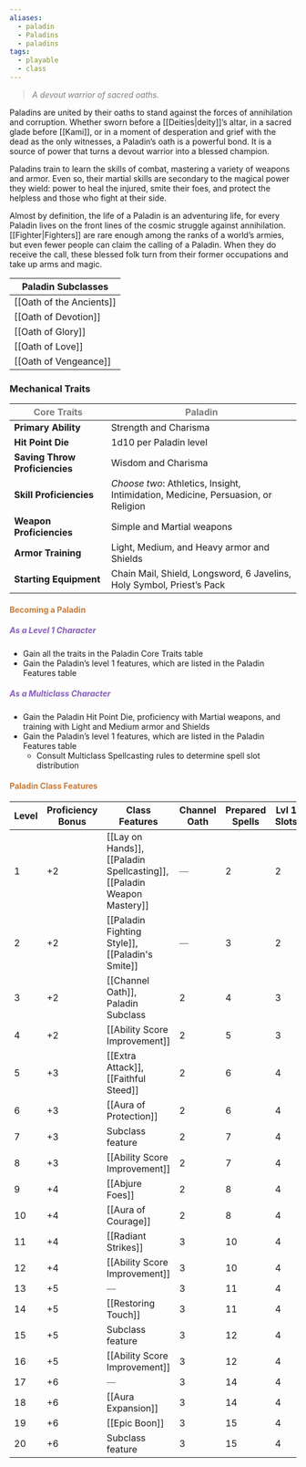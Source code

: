 ```yaml
---
aliases:
  - paladin
  - Paladins
  - paladins
tags:
  - playable
  - class
---
```

> *<span style="color:rgb(125, 125, 125)">A devout warrior of sacred oaths.</span>* 

Paladins are united by their oaths to stand against the forces of annihilation and corruption. Whether sworn before a [[Deities|deity]]’s altar, in a sacred glade before [[Kami]], or in a moment of desperation and grief with the dead as the only witnesses, a Paladin’s oath is a powerful bond. It is a source of power that turns a devout warrior into a blessed champion.

Paladins train to learn the skills of combat, mastering a variety of weapons and armor. Even so, their martial skills are secondary to the magical power they wield: power to heal the injured, smite their foes, and protect the helpless and those who fight at their side.

Almost by definition, the life of a Paladin is an adventuring life, for every Paladin lives on the front lines of the cosmic struggle against annihilation. [[Fighter|Fighters]] are rare enough among the ranks of a world’s armies, but even fewer people can claim the calling of a Paladin. When they do receive the call, these blessed folk turn from their former occupations and take up arms and magic.


| Paladin Subclasses       |
| ------------------------ |
| [[Oath of the Ancients]] |
| [[Oath of Devotion]]     |
| [[Oath of Glory]]        |
| [[Oath of Love]]         |
| [[Oath of Vengeance]]    |

### Mechanical Traits

| <span style="color:rgb(125, 125, 125)">Core Traits</span> | <span style="color:rgb(125, 125, 125)">Paladin</span>                             |
| --------------------------------------------------------- | --------------------------------------------------------------------------------- |
| **Primary Ability**                                       | Strength and Charisma                                                             |
| **Hit Point Die**                                         | 1d10 per Paladin level                                                            |
| **Saving Throw Proficiencies**                            | Wisdom and Charisma                                                               |
| **Skill Proficiencies**                                   | *Choose two*: Athletics, Insight, Intimidation, Medicine, Persuasion, or Religion |
| **Weapon Proficiencies**                                  | Simple and Martial weapons                                                        |
| **Armor Training**                                        | Light, Medium, and Heavy armor and Shields                                        |
| **Starting Equipment**                                    | Chain Mail, Shield, Longsword, 6 Javelins, Holy Symbol, Priest’s Pack             |
#### <span style="color:rgb(203, 123, 55)">Becoming a Paladin</span> 

##### <span style="color:rgb(134, 93, 187)">As a Level 1 Character</span>

- Gain all the traits in the Paladin Core Traits table
- Gain the Paladin’s level 1 features, which are listed in the Paladin Features table

##### <span style="color:rgb(134, 93, 187)">As a Multiclass Character</span>

- Gain the Paladin Hit Point Die, proficiency with Martial weapons, and training with Light and Medium armor and Shields
- Gain the Paladin’s level 1 features, which are listed in the Paladin Features table
	- Consult Multiclass Spellcasting rules to determine spell slot distribution

#### <span style="color:rgb(203, 123, 55)">Paladin Class Features</span> 


| Level | Proficiency Bonus | Class Features                                                         | Channel Oath                                    | Prepared Spells | Lvl 1 Slots | Lvl 2 Slots                                     | Lvl 3 Slots                                     | Lvl 4 Slots                                     | Lvl 5 Slots                                     |
| ----- | ----------------- | ---------------------------------------------------------------------- | ----------------------------------------------- | --------------- | ----------- | ----------------------------------------------- | ----------------------------------------------- | ----------------------------------------------- | ----------------------------------------------- |
| 1     | +2                | [[Lay on Hands]], [[Paladin Spellcasting]], [[Paladin Weapon Mastery]] | <span style="color:rgb(125, 125, 125)">—</span> | 2               | 2           | <span style="color:rgb(125, 125, 125)">—</span> | <span style="color:rgb(125, 125, 125)">—</span> | <span style="color:rgb(125, 125, 125)">—</span> | <span style="color:rgb(125, 125, 125)">—</span> |
| 2     | +2                | [[Paladin Fighting Style]], [[Paladin's Smite]]                        | <span style="color:rgb(125, 125, 125)">—</span> | 3               | 2           | <span style="color:rgb(125, 125, 125)">—</span> | <span style="color:rgb(125, 125, 125)">—</span> | <span style="color:rgb(125, 125, 125)">—</span> | <span style="color:rgb(125, 125, 125)">—</span> |
| 3     | +2                | [[Channel Oath]], Paladin Subclass                                     | 2                                               | 4               | 3           | <span style="color:rgb(125, 125, 125)">—</span> | <span style="color:rgb(125, 125, 125)">—</span> | <span style="color:rgb(125, 125, 125)">—</span> | <span style="color:rgb(125, 125, 125)">—</span> |
| 4     | +2                | [[Ability Score Improvement]]                                          | 2                                               | 5               | 3           | <span style="color:rgb(125, 125, 125)">—</span> | <span style="color:rgb(125, 125, 125)">—</span> | <span style="color:rgb(125, 125, 125)">—</span> | <span style="color:rgb(125, 125, 125)">—</span> |
| 5     | +3                | [[Extra Attack]], [[Faithful Steed]]                                   | 2                                               | 6               | 4           | 2                                               | <span style="color:rgb(125, 125, 125)">—</span> | <span style="color:rgb(125, 125, 125)">—</span> | <span style="color:rgb(125, 125, 125)">—</span> |
| 6     | +3                | [[Aura of Protection]]                                                 | 2                                               | 6               | 4           | 2                                               | <span style="color:rgb(125, 125, 125)">—</span> | <span style="color:rgb(125, 125, 125)">—</span> | <span style="color:rgb(125, 125, 125)">—</span> |
| 7     | +3                | Subclass feature                                                       | 2                                               | 7               | 4           | 3                                               | <span style="color:rgb(125, 125, 125)">—</span> | <span style="color:rgb(125, 125, 125)">—</span> | <span style="color:rgb(125, 125, 125)">—</span> |
| 8     | +3                | [[Ability Score Improvement]]                                          | 2                                               | 7               | 4           | 3                                               | <span style="color:rgb(125, 125, 125)">—</span> | <span style="color:rgb(125, 125, 125)">—</span> | <span style="color:rgb(125, 125, 125)">—</span> |
| 9     | +4                | [[Abjure Foes]]                                                        | 2                                               | 8               | 4           | 3                                               | 2                                               | <span style="color:rgb(125, 125, 125)">—</span> | <span style="color:rgb(125, 125, 125)">—</span> |
| 10    | +4                | [[Aura of Courage]]                                                    | 2                                               | 8               | 4           | 3                                               | 2                                               | <span style="color:rgb(125, 125, 125)">—</span> | <span style="color:rgb(125, 125, 125)">—</span> |
| 11    | +4                | [[Radiant Strikes]]                                                    | 3                                               | 10              | 4           | 3                                               | 3                                               | <span style="color:rgb(125, 125, 125)">—</span> | <span style="color:rgb(125, 125, 125)">—</span> |
| 12    | +4                | [[Ability Score Improvement]]                                          | 3                                               | 10              | 4           | 3                                               | 3                                               | <span style="color:rgb(125, 125, 125)">—</span> | <span style="color:rgb(125, 125, 125)">—</span> |
| 13    | +5                | <span style="color:rgb(125, 125, 125)">—</span>                        | 3                                               | 11              | 4           | 3                                               | 3                                               | 1                                               | <span style="color:rgb(125, 125, 125)">—</span> |
| 14    | +5                | [[Restoring Touch]]                                                    | 3                                               | 11              | 4           | 3                                               | 3                                               | 1                                               | <span style="color:rgb(125, 125, 125)">—</span> |
| 15    | +5                | Subclass feature                                                       | 3                                               | 12              | 4           | 3                                               | 3                                               | 2                                               | <span style="color:rgb(125, 125, 125)">—</span> |
| 16    | +5                | [[Ability Score Improvement]]                                          | 3                                               | 12              | 4           | 3                                               | 3                                               | 2                                               | <span style="color:rgb(125, 125, 125)">—</span> |
| 17    | +6                | <span style="color:rgb(125, 125, 125)">—</span>                        | 3                                               | 14              | 4           | 3                                               | 3                                               | 3                                               | 1                                               |
| 18    | +6                | [[Aura Expansion]]                                                     | 3                                               | 14              | 4           | 3                                               | 3                                               | 3                                               | 1                                               |
| 19    | +6                | [[Epic Boon]]                                                          | 3                                               | 15              | 4           | 3                                               | 3                                               | 3                                               | 2                                               |
| 20    | +6                | Subclass feature                                                       | 3                                               | 15              | 4           | 3                                               | 3                                               | 3                                               | 2                                               |
